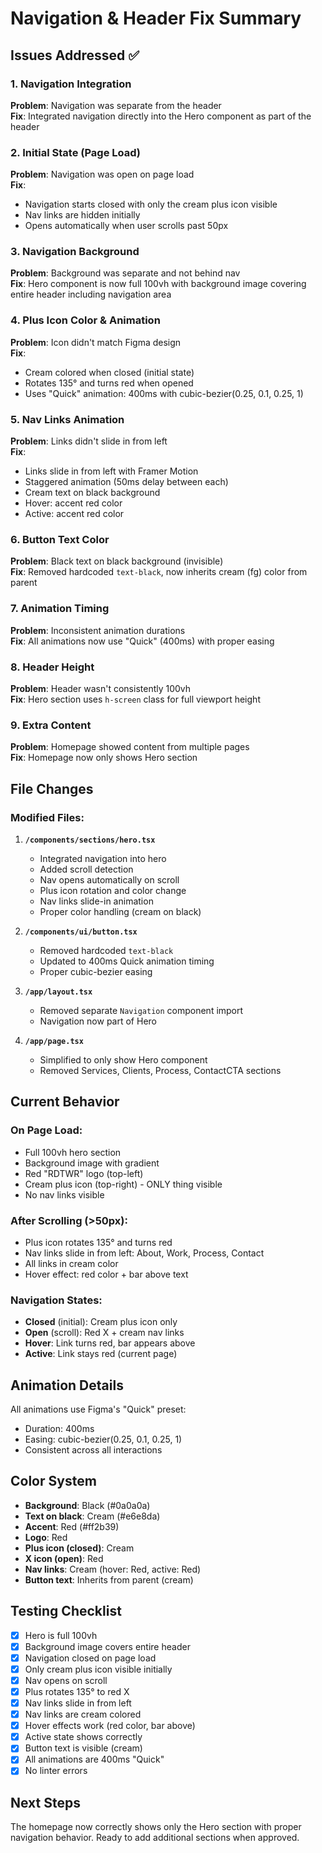 # Navigation & Header Fix Summary

## Issues Addressed ✅

### 1. Navigation Integration
**Problem**: Navigation was separate from the header  
**Fix**: Integrated navigation directly into the Hero component as part of the header

### 2. Initial State (Page Load)
**Problem**: Navigation was open on page load  
**Fix**: 
- Navigation starts closed with only the cream plus icon visible
- Nav links are hidden initially
- Opens automatically when user scrolls past 50px

### 3. Navigation Background
**Problem**: Background was separate and not behind nav  
**Fix**: Hero component is now full 100vh with background image covering entire header including navigation area

### 4. Plus Icon Color & Animation
**Problem**: Icon didn't match Figma design  
**Fix**:
- Cream colored when closed (initial state)
- Rotates 135° and turns red when opened
- Uses "Quick" animation: 400ms with cubic-bezier(0.25, 0.1, 0.25, 1)

### 5. Nav Links Animation
**Problem**: Links didn't slide in from left  
**Fix**:
- Links slide in from left with Framer Motion
- Staggered animation (50ms delay between each)
- Cream text on black background
- Hover: accent red color
- Active: accent red color

### 6. Button Text Color
**Problem**: Black text on black background (invisible)  
**Fix**: Removed hardcoded `text-black`, now inherits cream (fg) color from parent

### 7. Animation Timing
**Problem**: Inconsistent animation durations  
**Fix**: All animations now use "Quick" (400ms) with proper easing

### 8. Header Height
**Problem**: Header wasn't consistently 100vh  
**Fix**: Hero section uses `h-screen` class for full viewport height

### 9. Extra Content
**Problem**: Homepage showed content from multiple pages  
**Fix**: Homepage now only shows Hero section

## File Changes

### Modified Files:
1. **`/components/sections/hero.tsx`**
   - Integrated navigation into hero
   - Added scroll detection
   - Nav opens automatically on scroll
   - Plus icon rotation and color change
   - Nav links slide-in animation
   - Proper color handling (cream on black)

2. **`/components/ui/button.tsx`**
   - Removed hardcoded `text-black`
   - Updated to 400ms Quick animation timing
   - Proper cubic-bezier easing

3. **`/app/layout.tsx`**
   - Removed separate `Navigation` component import
   - Navigation now part of Hero

4. **`/app/page.tsx`**
   - Simplified to only show Hero component
   - Removed Services, Clients, Process, ContactCTA sections

## Current Behavior

### On Page Load:
- Full 100vh hero section
- Background image with gradient
- Red "RDTWR" logo (top-left)
- Cream plus icon (top-right) - ONLY thing visible
- No nav links visible

### After Scrolling (>50px):
- Plus icon rotates 135° and turns red
- Nav links slide in from left: About, Work, Process, Contact
- All links in cream color
- Hover effect: red color + bar above text

### Navigation States:
- **Closed** (initial): Cream plus icon only
- **Open** (scroll): Red X + cream nav links
- **Hover**: Link turns red, bar appears above
- **Active**: Link stays red (current page)

## Animation Details

All animations use Figma's "Quick" preset:
- Duration: 400ms
- Easing: cubic-bezier(0.25, 0.1, 0.25, 1)
- Consistent across all interactions

## Color System

- **Background**: Black (#0a0a0a)
- **Text on black**: Cream (#e6e8da)
- **Accent**: Red (#ff2b39)
- **Logo**: Red
- **Plus icon (closed)**: Cream
- **X icon (open)**: Red
- **Nav links**: Cream (hover: Red, active: Red)
- **Button text**: Inherits from parent (cream)

## Testing Checklist

- [x] Hero is full 100vh
- [x] Background image covers entire header
- [x] Navigation closed on page load
- [x] Only cream plus icon visible initially
- [x] Nav opens on scroll
- [x] Plus rotates 135° to red X
- [x] Nav links slide in from left
- [x] Nav links are cream colored
- [x] Hover effects work (red color, bar above)
- [x] Active state shows correctly
- [x] Button text is visible (cream)
- [x] All animations are 400ms "Quick"
- [x] No linter errors

## Next Steps

The homepage now correctly shows only the Hero section with proper navigation behavior. Ready to add additional sections when approved.

